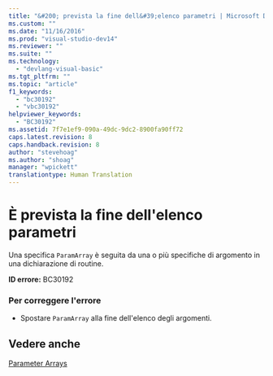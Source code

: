 ```yaml
---
title: "&#200; prevista la fine dell&#39;elenco parametri | Microsoft Docs"
ms.custom: ""
ms.date: "11/16/2016"
ms.prod: "visual-studio-dev14"
ms.reviewer: ""
ms.suite: ""
ms.technology: 
  - "devlang-visual-basic"
ms.tgt_pltfrm: ""
ms.topic: "article"
f1_keywords: 
  - "bc30192"
  - "vbc30192"
helpviewer_keywords: 
  - "BC30192"
ms.assetid: 7f7e1ef9-090a-49dc-9dc2-8900fa90ff72
caps.latest.revision: 8
caps.handback.revision: 8
author: "stevehoag"
ms.author: "shoag"
manager: "wpickett"
translationtype: Human Translation
---
```

# &#200; prevista la fine dell&#39;elenco parametri
Una specifica `ParamArray` è seguita da una o più specifiche di argomento in una dichiarazione di routine.  
  
 **ID errore:** BC30192  
  
### Per correggere l'errore  
  
-   Spostare `ParamArray` alla fine dell'elenco degli argomenti.  
  
## Vedere anche  
 [Parameter Arrays](../../visual-basic/programming-guide/language-features/procedures/parameter-arrays.md)